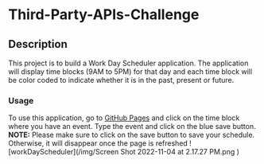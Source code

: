 # Third-Party-APIs-Challenge

## Description
This project is to build a Work Day Scheduler application. The application will display time blocks (9AM to 5PM) for that day and each time block will be color coded to indicate whether it is in the past, present or future.

### Usage
To use this application, go to [GitHub Pages](https://Jmucene.github.io/Third-Party-APIs-Challenge/) and click on the time block where you have an event. Type the event and click on the blue save button.
<br>**NOTE:** Please make sure to click on the save button to save your schedule. Otherwise, it will disappear once the page is refreshed
![workDayScheduler](/img/Screen Shot 2022-11-04 at 2.17.27 PM.png
) 

